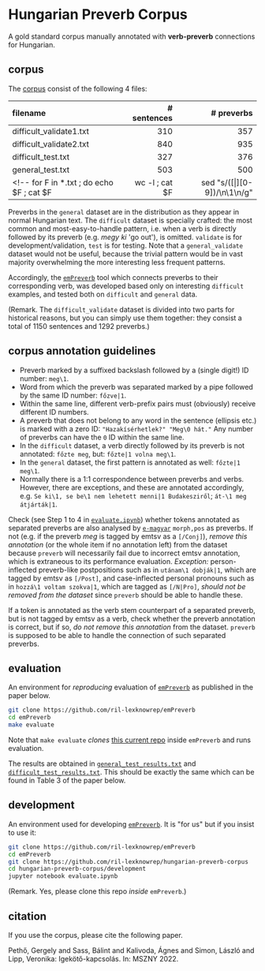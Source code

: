 # Hungarian Preverb Corpus
A gold standard corpus manually annotated with __verb-preverb__ connections for Hungarian.


## corpus

The [corpus](corpus) consist of the following 4 files:

|filename|# sentences|# preverbs|
|:--|--:|--:|
|difficult_validate1.txt|310|357|
|difficult_validate2.txt|840|935|
|difficult_test.txt|327|376|
|general_test.txt|503|500|
<!-- for F in *.txt ; do echo $F ; cat $F | wc -l ; cat $F | sed "s/\([\|][0-9]\)/\n\1\n/g" | grep "^[\\\]" | wc -l ; done -->

Preverbs in the `general` dataset are in the distribution as they appear in normal Hungarian text. The `difficult` dataset is specially crafted: the most common and most-easy-to-handle pattern, i.e. when a verb is directly followed by its preverb (e.g. _megy ki_ 'go out'), is omitted. `validate` is for development/validation, `test` is for testing. Note that a `general_validate` dataset would not be useful, because the trivial pattern would be in vast majority overwhelming the more interesting less frequent patterns. 

Accordingly, the [`emPreverb`](https://github.com/ril-lexknowrep/emPreverb) tool which connects preverbs to their corresponding verb, was developed based only on interesting `difficult` examples, and tested both on `difficult` and `general` data. 

(Remark. The `difficult_validate` dataset is divided into two parts for historical reasons, but you can simply use them together: they consist a total of 1150 sentences and 1292 preverbs.)


## corpus annotation guidelines

- Preverb marked by a suffixed backslash followed by a (single digit!) ID number: `meg\1`.
- Word from which the preverb was separated marked by a pipe followed by the same ID number: `főzve|1`.
- Within the same line, different verb-prefix pairs must (obviously) receive different ID numbers.
- A preverb that does not belong to any word in the sentence (ellipsis etc.) is marked with a zero ID: `"Hazakísérhetlek?" "Meg\0 hát."` Any number of preverbs can have the `0` ID within the same line.
- In the `difficult` dataset, a verb directly followed by its preverb is <!-- only annotated if the preverb is not separated from the preceding verb: --> not annotated: `főzte meg`, but: `főzte|1 volna meg\1`.
- In the `general` dataset, the first pattern is annotated as well: `főzte|1 meg\1`.
- Normally there is a 1:1 correspondence between preverbs and verbs. However, there are exceptions, and these are annotated accordingly, e.g. `Se ki\1, se be\1 nem lehetett menni|1 Budakesziről`; `át-\1 meg átjárták|1`.

Check (see Step 1 to 4 in [`evaluate.ipynb`](development/evaluate.ipynb)) whether tokens annotated as separated preverbs are also analysed by [`e-magyar`](https://github.com/nytud/emtsv) `morph,pos` as preverbs. If not (e.g. if the preverb _meg_ is tagged by emtsv as a `[/Conj]`), _remove this annotation_ (or the whole item if no annotation left) from the dataset because `preverb` will necessarily fail due to incorrect emtsv annotation, which is extraneous to its performance evaluation. _Exception:_ person-inflected preverb-like postpositions such as in `utánam\1 dobják|1`, which are tagged by emtsv as `[/Post]`, and case-inflected personal pronouns such as in `hozzá\1 voltam szokva|1`, which are tagged as `[/N|Pro]`, _should not be removed from the dataset_ since `preverb` should be able to handle these.

If a token is annotated as the verb stem counterpart of a separated preverb, but is not tagged by emtsv as a verb, check whether the preverb annotation is correct, but if so, _do not remove this annotation_ from the dataset. `preverb` is supposed to be able to handle the connection of such separated preverbs.


## evaluation

An environment for _reproducing_ evaluation of [`emPreverb`](https://github.com/ril-lexknowrep/emPreverb) as published in the paper below.

```bash
git clone https://github.com/ril-lexknowrep/emPreverb
cd emPreverb
make evaluate
```
Note that `make evaluate` _clones_ [this current repo](https://github.com/ril-lexknowrep/hungarian-preverb-corpus) inside `emPreverb` and runs evaluation.

The results are obtained in [`general_test_results.txt`](evaluation/general_test_results.txt) and [`difficult_test_results.txt`](evaluation/difficult_test_results.txt).
This should be exactly the same which can be found in Table 3 of the paper below.


## development

An environment used for developing [`emPreverb`](https://github.com/ril-lexknowrep/emPreverb).
It is "for us" but if you insist to use it:
```bash
git clone https://github.com/ril-lexknowrep/emPreverb
cd emPreverb
git clone https://github.com/ril-lexknowrep/hungarian-preverb-corpus
cd hungarian-preverb-corpus/development
jupyter notebook evaluate.ipynb
```
(Remark. Yes, please clone this repo _inside_ `emPreverb`.)


## citation

If you use the corpus, please cite the following paper.

Pethő, Gergely and Sass, Bálint and Kalivoda, Ágnes and Simon, László and Lipp, Veronika: Igekötő-kapcsolás. In: MSZNY 2022.

